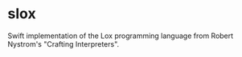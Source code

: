# slox
Swift implementation of the Lox programming language from Robert Nystrom's "Crafting Interpreters".

